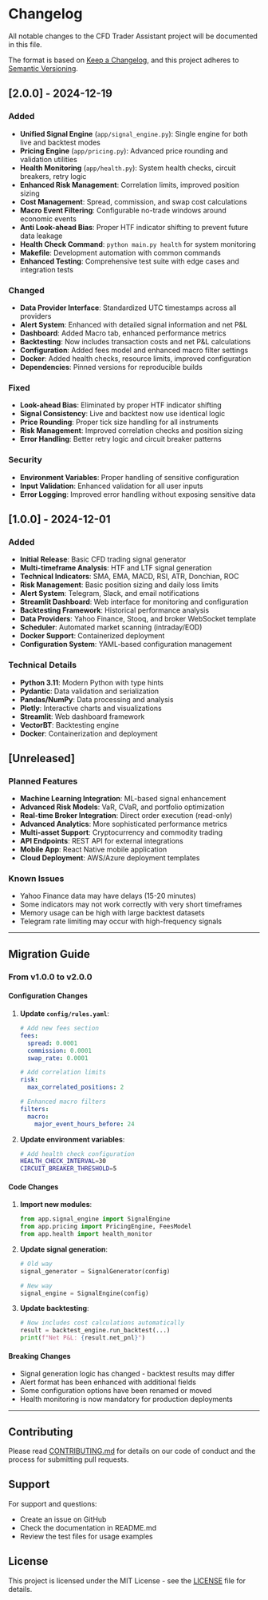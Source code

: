 # Changelog

All notable changes to the CFD Trader Assistant project will be documented in this file.

The format is based on [Keep a Changelog](https://keepachangelog.com/en/1.0.0/),
and this project adheres to [Semantic Versioning](https://semver.org/spec/v2.0.0.html).

## [2.0.0] - 2024-12-19

### Added
- **Unified Signal Engine** (`app/signal_engine.py`): Single engine for both live and backtest modes
- **Pricing Engine** (`app/pricing.py`): Advanced price rounding and validation utilities
- **Health Monitoring** (`app/health.py`): System health checks, circuit breakers, retry logic
- **Enhanced Risk Management**: Correlation limits, improved position sizing
- **Cost Management**: Spread, commission, and swap cost calculations
- **Macro Event Filtering**: Configurable no-trade windows around economic events
- **Anti Look-ahead Bias**: Proper HTF indicator shifting to prevent future data leakage
- **Health Check Command**: `python main.py health` for system monitoring
- **Makefile**: Development automation with common commands
- **Enhanced Testing**: Comprehensive test suite with edge cases and integration tests

### Changed
- **Data Provider Interface**: Standardized UTC timestamps across all providers
- **Alert System**: Enhanced with detailed signal information and net P&L
- **Dashboard**: Added Macro tab, enhanced performance metrics
- **Backtesting**: Now includes transaction costs and net P&L calculations
- **Configuration**: Added fees model and enhanced macro filter settings
- **Docker**: Added health checks, resource limits, improved configuration
- **Dependencies**: Pinned versions for reproducible builds

### Fixed
- **Look-ahead Bias**: Eliminated by proper HTF indicator shifting
- **Signal Consistency**: Live and backtest now use identical logic
- **Price Rounding**: Proper tick size handling for all instruments
- **Risk Management**: Improved correlation checks and position sizing
- **Error Handling**: Better retry logic and circuit breaker patterns

### Security
- **Environment Variables**: Proper handling of sensitive configuration
- **Input Validation**: Enhanced validation for all user inputs
- **Error Logging**: Improved error handling without exposing sensitive data

## [1.0.0] - 2024-12-01

### Added
- **Initial Release**: Basic CFD trading signal generator
- **Multi-timeframe Analysis**: HTF and LTF signal generation
- **Technical Indicators**: SMA, EMA, MACD, RSI, ATR, Donchian, ROC
- **Risk Management**: Basic position sizing and daily loss limits
- **Alert System**: Telegram, Slack, and email notifications
- **Streamlit Dashboard**: Web interface for monitoring and configuration
- **Backtesting Framework**: Historical performance analysis
- **Data Providers**: Yahoo Finance, Stooq, and broker WebSocket template
- **Scheduler**: Automated market scanning (intraday/EOD)
- **Docker Support**: Containerized deployment
- **Configuration System**: YAML-based configuration management

### Technical Details
- **Python 3.11**: Modern Python with type hints
- **Pydantic**: Data validation and serialization
- **Pandas/NumPy**: Data processing and analysis
- **Plotly**: Interactive charts and visualizations
- **Streamlit**: Web dashboard framework
- **VectorBT**: Backtesting engine
- **Docker**: Containerization and deployment

## [Unreleased]

### Planned Features
- **Machine Learning Integration**: ML-based signal enhancement
- **Advanced Risk Models**: VaR, CVaR, and portfolio optimization
- **Real-time Broker Integration**: Direct order execution (read-only)
- **Advanced Analytics**: More sophisticated performance metrics
- **Multi-asset Support**: Cryptocurrency and commodity trading
- **API Endpoints**: REST API for external integrations
- **Mobile App**: React Native mobile application
- **Cloud Deployment**: AWS/Azure deployment templates

### Known Issues
- Yahoo Finance data may have delays (15-20 minutes)
- Some indicators may not work correctly with very short timeframes
- Memory usage can be high with large backtest datasets
- Telegram rate limiting may occur with high-frequency signals

---

## Migration Guide

### From v1.0.0 to v2.0.0

#### Configuration Changes
1. **Update `config/rules.yaml`**:
   ```yaml
   # Add new fees section
   fees:
     spread: 0.0001
     commission: 0.0001
     swap_rate: 0.0001
   
   # Add correlation limits
   risk:
     max_correlated_positions: 2
   
   # Enhanced macro filters
   filters:
     macro:
       major_event_hours_before: 24
   ```

2. **Update environment variables**:
   ```bash
   # Add health check configuration
   HEALTH_CHECK_INTERVAL=30
   CIRCUIT_BREAKER_THRESHOLD=5
   ```

#### Code Changes
1. **Import new modules**:
   ```python
   from app.signal_engine import SignalEngine
   from app.pricing import PricingEngine, FeesModel
   from app.health import health_monitor
   ```

2. **Update signal generation**:
   ```python
   # Old way
   signal_generator = SignalGenerator(config)
   
   # New way
   signal_engine = SignalEngine(config)
   ```

3. **Update backtesting**:
   ```python
   # Now includes cost calculations automatically
   result = backtest_engine.run_backtest(...)
   print(f"Net P&L: {result.net_pnl}")
   ```

#### Breaking Changes
- Signal generation logic has changed - backtest results may differ
- Alert format has been enhanced with additional fields
- Some configuration options have been renamed or moved
- Health monitoring is now mandatory for production deployments

---

## Contributing

Please read [CONTRIBUTING.md](CONTRIBUTING.md) for details on our code of conduct and the process for submitting pull requests.

## Support

For support and questions:
- Create an issue on GitHub
- Check the documentation in README.md
- Review the test files for usage examples

## License

This project is licensed under the MIT License - see the [LICENSE](LICENSE) file for details.